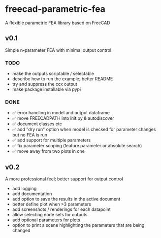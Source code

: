 # freecad-parametric-fea

 A flexible parametric FEA library based on FreeCAD

## v0.1
Simple n-parameter FEA with minimal output control 

### TODO
- make the outputs scriptable / selectable
- describe how to run the example; better README
- try and suppress the ccx output
- make package installable via pypi

### DONE
- :white_check_mark: error handling in model and output dataframe
- :white_check_mark: move FREECADPATH into init.py & autodiscover 
- :white_check_mark: document classes etc
- :white_check_mark: add "dry run" option when model is checked for parameter changes but no FEA is run
- :white_check_mark: add support for multiple parameters
- :white_check_mark: fix parameter scoping (feature.parameter or absolute search)
- :white_check_mark: move away from two plots in one

## v0.2
A more professional feel; better support for output control

- add logging
- add documentation
- add option to save the results in the active document
- better define plot when >3 parameters
- add screenshots / renderings for each datapoint
- allow selecting node sets for outputs
- add optional parameters for plots
- option to print a scene highlighting the parameters that are being changed
